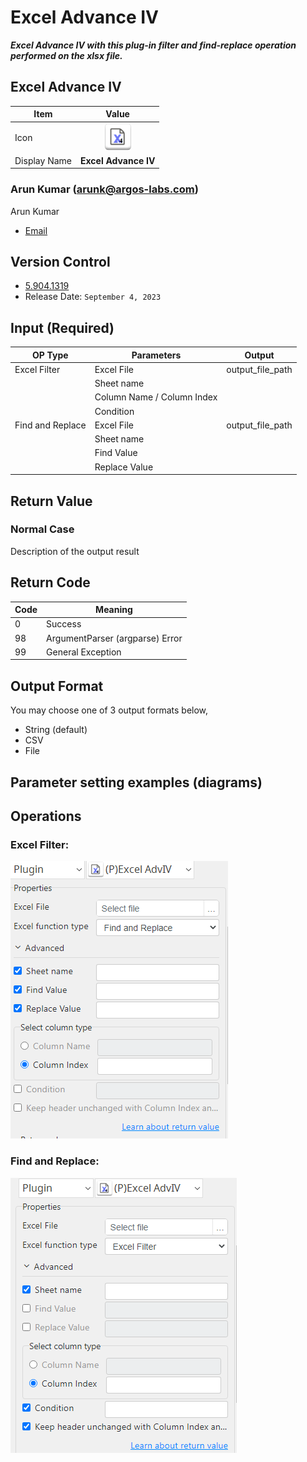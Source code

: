# Excel Advance IV

***Excel Advance IV with this plug-in filter and find-replace operation performed on the xlsx file.***


## Excel Advance IV
| Item           |             Value              |
|----------------|:------------------------------:|
| Icon           | ![Excel Advance IV](icon.png)  |
| Display Name   |      **Excel Advance IV**      |

### Arun Kumar (arunk@argos-labs.com)

Arun Kumar
* [Email](mailto:arunk@argos-labs.com) 
 
## Version Control 
* [5.904.1319](setup.yaml)
* Release Date: `September 4, 2023`

## Input (Required)
| OP Type           | Parameters                 | Output            |
|-------------------|----------------------------|-------------------|
| Excel Filter      | Excel File                 | output_file_path  |
|                   | Sheet name                 |                   |
|                   | Column Name / Column Index |                   |
|                   | Condition                  |                   |
| Find and Replace  | Excel File                 | output_file_path  |
|                   | Sheet name                 |                   |
|                   | Find Value                 |                   |
|                   | Replace Value              |                   |


## Return Value

### Normal Case
Description of the output result

## Return Code
| Code | Meaning                          |
|------|----------------------------------|
| 0    | Success                          |
| 98   | ArgumentParser (argparse) Error  |
| 99   | General Exception                |

## Output Format
You may choose one of 3 output formats below,

<ul>
  <li>String (default)</li>
  <li>CSV</li>
  <li>File</li>
</ul>  


## Parameter setting examples (diagrams)

## Operations


### Excel Filter:

![Excel Advance IV Input Data](README_01.png)

### Find and Replace:

![Excel Advance IV Input Data](README_02.png)


